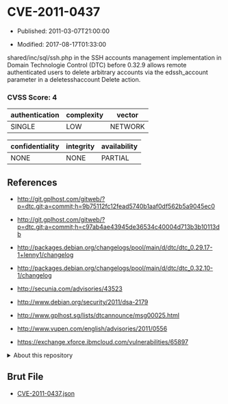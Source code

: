 # CVE-2011-0437

- Published: 2011-03-07T21:00:00

- Modified: 2017-08-17T01:33:00

shared/inc/sql/ssh.php in the SSH accounts management implementation in Domain Technologie Control (DTC) before 0.32.9 allows remote authenticated users to delete arbitrary accounts via the edssh_account parameter in a deletesshaccount Delete action.

### CVSS Score: **4**

| authentication | complexity | vector |
| --- | --- | --- |
| SINGLE | LOW | NETWORK |

| confidentiality | integrity | availability |
| --- | --- | --- |
| NONE | NONE | PARTIAL |

## References

* http://git.gplhost.com/gitweb/?p=dtc.git;a=commit;h=9b75112fc12fead5740b1aaf0df562b5a9045ec0

* http://git.gplhost.com/gitweb/?p=dtc.git;a=commit;h=c97ab4ae43945de36534c40004d713b3b10113db

* http://packages.debian.org/changelogs/pool/main/d/dtc/dtc_0.29.17-1+lenny1/changelog

* http://packages.debian.org/changelogs/pool/main/d/dtc/dtc_0.32.10-1/changelog

* http://secunia.com/advisories/43523

* http://www.debian.org/security/2011/dsa-2179

* http://www.gplhost.sg/lists/dtcannounce/msg00025.html

* http://www.vupen.com/english/advisories/2011/0556

* https://exchange.xforce.ibmcloud.com/vulnerabilities/65897

<details>
<summary>About this repository</summary> 

  This repository is part of the project [Live Hack CVE](https://github.com/Live-Hack-CVE). Main website can be found [www.live-hack.org](https://www.live-hack.org) 
  
  Made by [Sn0wAlice](https://github.com/Sn0wAlice) for the people that care about security and need to have a feed of the latest CVEs. Hope you enjoy it, don't forget to star the repo and follow me on [Twitter](https://twitter.com/Sn0wAlice) and [Github](https://github.com/Sn0wAlice). And that is my [personnal website](https://www.alice-snow.me/)

  - [Home Page](https://github.com/Live-Hack-CVE)
  - [Framework](https://github.com/Live-Hack-CVE/cve-framework)
  - [CVE database](https://github.com/Live-Hack-CVE/full_database)
  - [Changelog](https://github.com/Live-Hack-CVE/Changelog)
</details>

## Brut File

* [CVE-2011-0437.json](https://raw.githubusercontent.com/Live-Hack-CVE/full_database/main/cves/2011/CVE-2011-0437.json)

